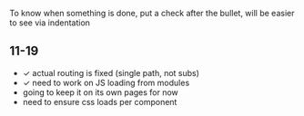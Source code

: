 To know when something is done, put a check after the bullet, will be easier to see via indentation

## 11-19

- &check; actual routing is fixed (single path, not subs)
- &check; need to work on JS loading from modules
- going to keep it on its own pages for now
- need to ensure css loads per component
